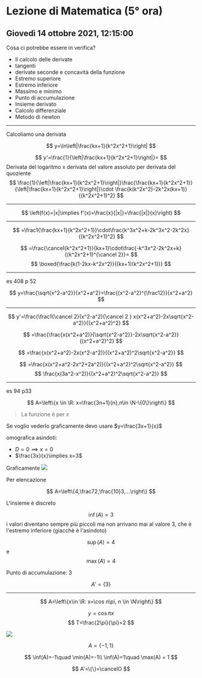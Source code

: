 # Lezione di Matematica (5° ora) 
## Giovedì 14 ottobre 2021, 12:15:00


Cosa ci potrebbe essere in verifica?
* Il calcolo delle derivate
* tangenti
* derivate seconde e concavità della funzione
* Estremo superiore
* Estremo inferiore
* Massimo e minimo
* Punto di accumulazione
* Insieme derivato
* Calcolo differenziale 
* Metodo di newton

---

Calcoliamo una derivata 

$$
y=\ln\left|\frac{kx+1}{k^2x^2+1}\right|
$$


$$
y'=\frac{1}{\left|\frac{kx+1}{k^2x^2+1}\right|}=
$$
Derivata del logaritmo x derivata del valore assoluto per derivata del quoziente
$$
\frac{1}{\left|\frac{kx+1}{k^2x^2+1}\right|}\frac{\frac{kx+1}{k^2x^2+1}}{\left|\frac{kx+1}{k^2x^2+1}\right|}\cdot \frac{k(k^2x^2)-2k^2x(kx+1)}{(k^2x^2+1)^2}
$$

---

$$
\left(f(x)=|x|\implies f'(x)=\frac{x}{|x|}=\frac{|x|}{x}\right)
$$

---

$$
=\frac1{\frac{kx+1}{k^2x^2+1}}\cdot\frac{k^3x^2+k-2k^3x^2-2k^2x}{(k^2x^2+1)^2}
$$

$$
=\frac{\cancel{k^2x^2+1}}{kx+1}\cdot\frac{-k^3x^2-2k^2x+k}{(k^2x^2+1)^{\cancel 2}}=
$$
$$
\boxed{\frac{k(1-2kx-k^2x^2)}{(kx+1)(k^2x^2+1)}}
$$


---


es 408 p 52 


$$
y=\frac{\sqrt{x^2-a^2}}{x^2+a^2}=\frac{(x^2-a^2)^{\frac12}}{x^2+a^2}
$$

---

$$
y'=\frac{\frac1{\cancel 2}(x^2-a^2){\cancel 2 } x(x^2+a^2)-2x\sqrt{x^2-a^2}}{(x^2+a^2)^2}
$$

$$
=\frac{\frac{x(x^2+a^2)}{\sqrt{x^2-a^2}}-2x\sqrt{x^2-a^2}}{(x^2+a^2)^2}
$$


$$
=\frac{x(x^2+a^2)-2x(x^2-a^2)}{(x^2+a^2)^2\sqrt{x^2-a^2}}
$$

$$
=\frac{x(x^2+a^2-2x^2+2a^2)}{(x^2+a^2)^2\sqrt{x^2-a^2}}
$$
$$
\frac{x(3a^2-x^2)}{(x^2+a^2)^2\sqrt{x^2-a^2}}
$$

---


es 94 p33

$$
A=\left\{x \in \R: x=\frac{3n+1}{n},n\in \N-\{0\}\right\}
$$
> La funzione è per $x$

Se voglio vederlo graficamente devo usare $y=\frac{3x+1}{x}$

omografica
asindoti:
* $D=0\implies x=0$
* $\frac{3x}{x}\implies x=3$

Graficamente
![](https://i.imgur.com/JScaX7B.jpg)

Per elencazione

$$
A=\left\{4,\frac72,\frac{10}3,...\right\}
$$

L'insieme è discreto

$$
\inf(A)=3
$$
i valori diventano sempre più piccoli ma non arrivano mai al valore $3$, che è l'estremo inferiore (giacchè è l'asindoto)

$$
\sup(A)=4
$$
e
$$
\max(A)=4
$$


Punto di accumulazione: $3$

$$
A'=\{3\}
$$




---
$$
A=\left\{x\in \R: x=\cos n\pi, n \in \N\right\}
$$

$$
y=\cos\pi x
$$
$$
T=\frac{2\pi}{\pi}=2
$$

![](https://i.imgur.com/0SHysEc.jpg)


$$
A=\left\{-1,1\right\}
$$


$$
\inf(A)=-1\quad \min(A)=-1\\
\inf(A)=1\quad \max(A) = 1 
$$


$$
A'=\{\}=\cancelO
$$
<!--stackedit_data:
eyJoaXN0b3J5IjpbMTk5NTgxODIzNSwtNDk2NDM4MzI0LDE3NT
Q1NTc3MjcsLTE2Mzc0Mjk1NzAsMTA5NDIwMDAxNSwtMTY5MzQ1
NTU4Nl19
-->